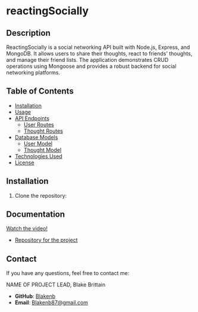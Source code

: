 # reactingSocially

## Description

ReactingSocially is a social networking API built with Node.js, Express, and MongoDB. It allows users to share their thoughts, react to friends' thoughts, and manage their friend lists. The application demonstrates CRUD operations using Mongoose and provides a robust backend for social networking platforms.

## Table of Contents

- [Installation](#installation)
- [Usage](#usage)
- [API Endpoints](#api-endpoints)
  - [User Routes](#user-routes)
  - [Thought Routes](#thought-routes)
- [Database Models](#database-models)
  - [User Model](#user-model)
  - [Thought Model](#thought-model)
- [Technologies Used](#technologies-used)
- [License](#license)

## Installation

1. Clone the repository:

## Documentation

[Watch the video!]()

- [Repository for the project](https://github.com/Blakenb/reactingSociallyE)

## Contact

If you have any questions, feel free to contact me:

NAME OF PROJECT LEAD, Blake Brittain

- **GitHub**: [Blakenb](https://github.com/Blakenb)
- **Email**: Blakenb87@gmail.com
